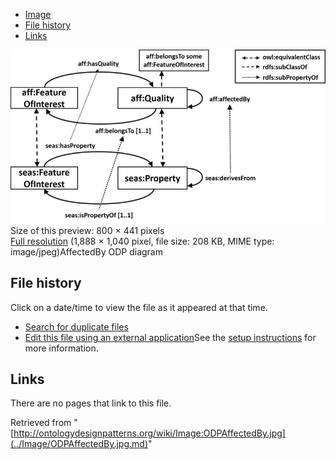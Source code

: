 * [Image](../Image/ODPAffectedBy.jpg.md#file)
* [File history](../Image/ODPAffectedBy.jpg.md#filehistory)
* [Links](../Image/ODPAffectedBy.jpg.md#filelinks)

[![Image:ODPAffectedBy.jpg](../images/thumb/5/55/ODPAffectedBy.jpg/800px-ODPAffectedBy.jpg)](../../images/5/55/ODPAffectedBy.jpg)  
Size of this preview: 800 × 441 pixels  
[Full resolution](../../images/5/55/ODPAffectedBy.jpg)‎ (1,888 × 1,040 pixel, file size: 208 KB, MIME type: image/jpeg)AffectedBy ODP diagram




## File history

Click on a date/time to view the file as it appeared at that time.



  
* [Search for duplicate files](http://ontologydesignpatterns.org/wiki/Special:FileDuplicateSearch/ODPAffectedBy.jpg "Special:FileDuplicateSearch/ODPAffectedBy.jpg")
* [Edit this file using an external application](http://ontologydesignpatterns.org/wiki/index.php?title=Image:ODPAffectedBy.jpg&action=edit&externaledit=true&mode=file "Image:ODPAffectedBy.jpg")See the [setup instructions](http://www.mediawiki.org/wiki/Manual:External_editors "http://www.mediawiki.org/wiki/Manual:External_editors") for more information.

## Links



There are no pages that link to this file.




Retrieved from "[http://ontologydesignpatterns.org/wiki/Image:ODPAffectedBy.jpg](../Image/ODPAffectedBy.jpg.md)"
